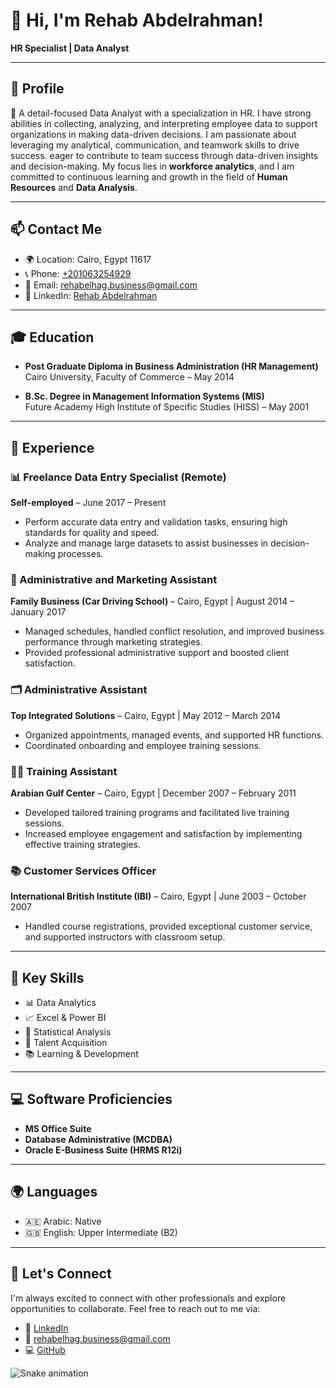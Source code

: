 # 👋 Hi, I'm Rehab Abdelrahman!

**HR Specialist | Data Analyst**



---

## 🌟 Profile
💼 A detail-focused Data Analyst with a specialization in HR. I have strong abilities in collecting, analyzing, and interpreting employee data to support organizations in making data-driven decisions. I am passionate about leveraging my analytical, communication, and teamwork skills to drive success. eager to contribute to team success through data-driven insights and decision-making. My focus lies in **workforce analytics**, and I am committed to continuous learning and growth in the field of **Human Resources** and **Data Analysis**.

---

## 📫 Contact Me
- 🌍 Location: Cairo, Egypt 11617
- 📞 Phone: [+201063254929](tel:+201063254929)
- 📧 Email: [rehabelhag.business@gmail.com](mailto:rehabelhag.business@gmail.com)
- 💼 LinkedIn: [Rehab Abdelrahman](https://www.linkedin.com/in/rehab-abdelrahman-072b1a323)
  
---

## 🎓 Education

- **Post Graduate Diploma in Business Administration (HR Management)**  
  Cairo University, Faculty of Commerce – May 2014

- **B.Sc. Degree in Management Information Systems (MIS)**  
  Future Academy High Institute of Specific Studies (HISS) – May 2001

---

## 💼 Experience

### 📊 Freelance Data Entry Specialist (Remote)
**Self-employed** – June 2017 – Present  
- Perform accurate data entry and validation tasks, ensuring high standards for quality and speed.  
- Analyze and manage large datasets to assist businesses in decision-making processes.

### 💼 Administrative and Marketing Assistant
**Family Business (Car Driving School)** – Cairo, Egypt | August 2014 – January 2017  
- Managed schedules, handled conflict resolution, and improved business performance through marketing strategies.  
- Provided professional administrative support and boosted client satisfaction.

### 🗂 Administrative Assistant
**Top Integrated Solutions** – Cairo, Egypt | May 2012 – March 2014  
- Organized appointments, managed events, and supported HR functions.  
- Coordinated onboarding and employee training sessions.

### 👨‍🏫 Training Assistant
**Arabian Gulf Center** – Cairo, Egypt | December 2007 – February 2011  
- Developed tailored training programs and facilitated live training sessions.  
- Increased employee engagement and satisfaction by implementing effective training strategies.

### 📚 Customer Services Officer
**International British Institute (IBI)** – Cairo, Egypt | June 2003 – October 2007  
- Handled course registrations, provided exceptional customer service, and supported instructors with classroom setup.

---

## 🔧 Key Skills
- 📊 Data Analytics
- 📈 Excel & Power BI
- 📑 Statistical Analysis
- 👥 Talent Acquisition
- 📚 Learning & Development

---

## 💻 Software Proficiencies
- **MS Office Suite**
- **Database Administrative (MCDBA)**
- **Oracle E-Business Suite (HRMS R12i)**

---

## 🌍 Languages
- 🇦🇪 Arabic: Native  
- 🇬🇧 English: Upper Intermediate (B2)

---

## 🎯 Let's Connect
I'm always excited to connect with other professionals and explore opportunities to collaborate. Feel free to reach out to me via:
- 🔗 [LinkedIn](https://www.linkedin.com/in/rehab-abdelrahman-072b1a323)  
- 📧 [rehabelhag.business@gmail.com](mailto:rehabelhag.business@gmail.com)  
- 💻 [GitHub](https://github.com/RehabAbdelrahman)

<img src="https://raw.githubusercontent.com/RehabAbdelrahman/RehabAbdelrahman/output/snake.svg" alt="Snake animation" />
